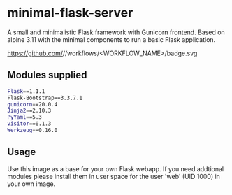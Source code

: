 # minimal-flask-server

A small and minimalistic Flask framework with Gunicorn frontend.
Based on alpine 3.11 with the minimal components to run a basic Flask
application.

https://github.com/<OWNER>/<REPOSITORY>/workflows/<WORKFLOW_NAME>/badge.svg

## Modules supplied

```bash
Flask==1.1.1
Flask-Bootstrap==3.3.7.1
gunicorn==20.0.4
Jinja2==2.10.3
PyYaml==5.3
visitor==0.1.3
Werkzeug==0.16.0
```
  
## Usage

Use this image as a base for your own Flask webapp. If you need addtional modules
please install them in user space for the user 'web' (UID 1000) in your own image.

